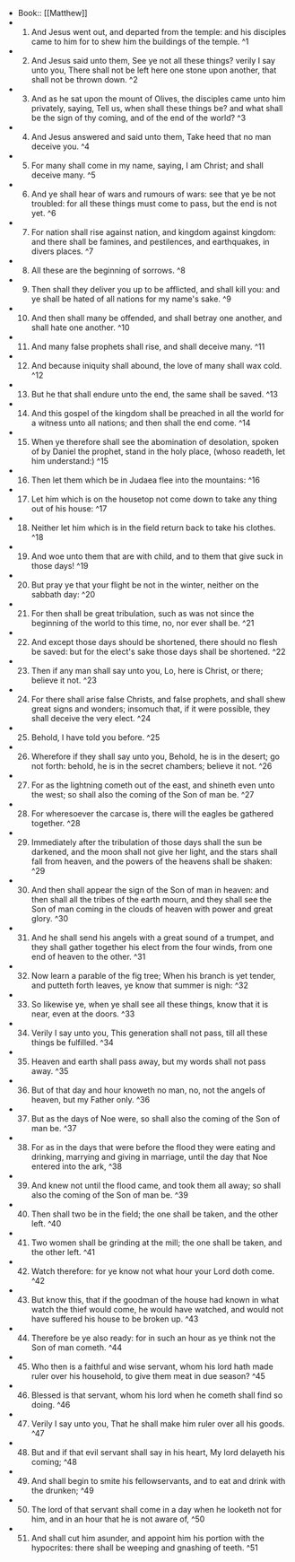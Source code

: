 - Book:: [[Matthew]]
- 1. And Jesus went out, and departed from the temple: and his disciples came to him for to shew him the buildings of the temple. ^1
- 2. And Jesus said unto them, See ye not all these things? verily I say unto you, There shall not be left here one stone upon another, that shall not be thrown down. ^2
- 3. And as he sat upon the mount of Olives, the disciples came unto him privately, saying, Tell us, when shall these things be? and what shall be the sign of thy coming, and of the end of the world? ^3
- 4. And Jesus answered and said unto them, Take heed that no man deceive you. ^4
- 5. For many shall come in my name, saying, I am Christ; and shall deceive many. ^5
- 6. And ye shall hear of wars and rumours of wars: see that ye be not troubled: for all these things must come to pass, but the end is not yet. ^6
- 7. For nation shall rise against nation, and kingdom against kingdom: and there shall be famines, and pestilences, and earthquakes, in divers places. ^7
- 8. All these are the beginning of sorrows. ^8
- 9. Then shall they deliver you up to be afflicted, and shall kill you: and ye shall be hated of all nations for my name's sake. ^9
- 10. And then shall many be offended, and shall betray one another, and shall hate one another. ^10
- 11. And many false prophets shall rise, and shall deceive many. ^11
- 12. And because iniquity shall abound, the love of many shall wax cold. ^12
- 13. But he that shall endure unto the end, the same shall be saved. ^13
- 14. And this gospel of the kingdom shall be preached in all the world for a witness unto all nations; and then shall the end come. ^14
- 15. When ye therefore shall see the abomination of desolation, spoken of by Daniel the prophet, stand in the holy place, (whoso readeth, let him understand:) ^15
- 16. Then let them which be in Judaea flee into the mountains: ^16
- 17. Let him which is on the housetop not come down to take any thing out of his house: ^17
- 18. Neither let him which is in the field return back to take his clothes. ^18
- 19. And woe unto them that are with child, and to them that give suck in those days! ^19
- 20. But pray ye that your flight be not in the winter, neither on the sabbath day: ^20
- 21. For then shall be great tribulation, such as was not since the beginning of the world to this time, no, nor ever shall be. ^21
- 22. And except those days should be shortened, there should no flesh be saved: but for the elect's sake those days shall be shortened. ^22
- 23. Then if any man shall say unto you, Lo, here is Christ, or there; believe it not. ^23
- 24. For there shall arise false Christs, and false prophets, and shall shew great signs and wonders; insomuch that, if it were possible, they shall deceive the very elect. ^24
- 25. Behold, I have told you before. ^25
- 26. Wherefore if they shall say unto you, Behold, he is in the desert; go not forth: behold, he is in the secret chambers; believe it not. ^26
- 27. For as the lightning cometh out of the east, and shineth even unto the west; so shall also the coming of the Son of man be. ^27
- 28. For wheresoever the carcase is, there will the eagles be gathered together. ^28
- 29. Immediately after the tribulation of those days shall the sun be darkened, and the moon shall not give her light, and the stars shall fall from heaven, and the powers of the heavens shall be shaken: ^29
- 30. And then shall appear the sign of the Son of man in heaven: and then shall all the tribes of the earth mourn, and they shall see the Son of man coming in the clouds of heaven with power and great glory. ^30
- 31. And he shall send his angels with a great sound of a trumpet, and they shall gather together his elect from the four winds, from one end of heaven to the other. ^31
- 32. Now learn a parable of the fig tree; When his branch is yet tender, and putteth forth leaves, ye know that summer is nigh: ^32
- 33. So likewise ye, when ye shall see all these things, know that it is near, even at the doors. ^33
- 34. Verily I say unto you, This generation shall not pass, till all these things be fulfilled. ^34
- 35. Heaven and earth shall pass away, but my words shall not pass away. ^35
- 36. But of that day and hour knoweth no man, no, not the angels of heaven, but my Father only. ^36
- 37. But as the days of Noe were, so shall also the coming of the Son of man be. ^37
- 38. For as in the days that were before the flood they were eating and drinking, marrying and giving in marriage, until the day that Noe entered into the ark, ^38
- 39. And knew not until the flood came, and took them all away; so shall also the coming of the Son of man be. ^39
- 40. Then shall two be in the field; the one shall be taken, and the other left. ^40
- 41. Two women shall be grinding at the mill; the one shall be taken, and the other left. ^41
- 42. Watch therefore: for ye know not what hour your Lord doth come. ^42
- 43. But know this, that if the goodman of the house had known in what watch the thief would come, he would have watched, and would not have suffered his house to be broken up. ^43
- 44. Therefore be ye also ready: for in such an hour as ye think not the Son of man cometh. ^44
- 45. Who then is a faithful and wise servant, whom his lord hath made ruler over his household, to give them meat in due season? ^45
- 46. Blessed is that servant, whom his lord when he cometh shall find so doing. ^46
- 47. Verily I say unto you, That he shall make him ruler over all his goods. ^47
- 48. But and if that evil servant shall say in his heart, My lord delayeth his coming; ^48
- 49. And shall begin to smite his fellowservants, and to eat and drink with the drunken; ^49
- 50. The lord of that servant shall come in a day when he looketh not for him, and in an hour that he is not aware of, ^50
- 51. And shall cut him asunder, and appoint him his portion with the hypocrites: there shall be weeping and gnashing of teeth. ^51
